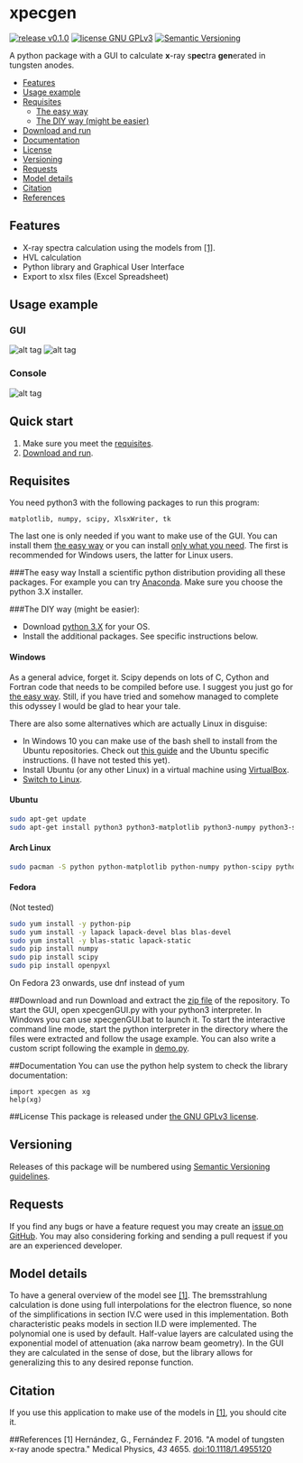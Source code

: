 # xpecgen
[![release v0.1.0](http://img.shields.io/badge/release-v0.1.0-orange.svg)](https://github.com/dih5/xpecgen/releases/latest)
[![license GNU GPLv3](https://img.shields.io/badge/license-GNU%20GPLv3-blue.svg)](https://raw.githubusercontent.com/Dih5/xpecgen/master/LICENSE.txt)
[![Semantic Versioning](https://img.shields.io/badge/SemVer-2.0.0-brightgreen.svg)](http://semver.org/spec/v2.0.0.html)

A python package with a GUI to calculate **x**-ray s**pec**tra **gen**erated in tungsten anodes.

* [Features](#features)
* [Usage example](#usage-example)
* [Requisites](#requisites)
	* [The easy way](#the-easy-way)
	* [The DIY way (might be easier)](#the-diy-way-might-be-easier)
* [Download and run](#download-and-run)
* [Documentation](#documentation)
* [License](#license)
* [Versioning](#versioning)
* [Requests](#requests)
* [Model details](#model-details)
* [Citation](#citation)
* [References](#references)

## Features
* X-ray spectra calculation using the models from [\[1\]](#Ref1).
* HVL calculation
* Python library and Graphical User Interface
* Export to xlsx files (Excel Spreadsheet)

## Usage example
### GUI
![alt tag](https://raw.github.com/dih5/xpecgen/master/img/b.png)
![alt tag](https://raw.github.com/dih5/xpecgen/master/img/c.png)
### Console
![alt tag](https://raw.github.com/dih5/xpecgen/master/img/a.png)

## Quick start
1. Make sure you meet the [requisites](#requisites).
2. [Download and run](#download-and-run).

## Requisites
You need python3 with the following packages to run this program:
```
matplotlib, numpy, scipy, XlsxWriter, tk
```
The last one is only needed if you want to make use of the GUI. You can install them [the easy way](#the-easy-way) or you can install [only what you need](#the-diy-way-might-be-easier). The first is recommended for Windows users, the latter for Linux users.

###The easy way
Install a scientific python distribution providing all these packages.
For example you can try [Anaconda](https://www.continuum.io/downloads). Make sure you choose the python 3.X installer.

###The DIY way (might be easier):
- Download [python 3.X](https://www.python.org/) for your OS.
- Install the additional packages. See specific instructions below.

#### Windows
As a general advice, forget it. Scipy depends on lots of C, Cython and Fortran code that needs to be compiled before use.
I suggest you just go for [the easy way](#the-easy-way).
Still, if you have tried and somehow managed to complete this odyssey I would be glad to hear your tale.

There are also some alternatives which are actually Linux in disguise:
- In Windows 10 you can make use of the bash shell to install from the Ubuntu repositories. Check out [this guide](http://www.howtogeek.com/249966/how-to-install-and-use-the-linux-bash-shell-on-windows-10/) and the Ubuntu specific instructions. (I have not tested this yet).
- Install Ubuntu (or any other Linux) in a virtual machine using [VirtualBox](https://www.virtualbox.org/).
- [Switch to Linux](https://www.google.com/search?q=why+switch+to+linux).

#### Ubuntu
```bash
sudo apt-get update
sudo apt-get install python3 python3-matplotlib python3-numpy python3-scipy python3-xlsxwriter python3-tk
```
#### Arch Linux
```bash
sudo pacman -S python python-matplotlib python-numpy python-scipy python-xlsxwriter tk
```
#### Fedora
(Not tested)
```bash
sudo yum install -y python-pip
sudo yum install -y lapack lapack-devel blas blas-devel 
sudo yum install -y blas-static lapack-static
sudo pip install numpy
sudo pip install scipy
sudo pip install openpyxl
```
On Fedora 23 onwards, use dnf instead of yum

##Download and run
Download and extract the [zip file](https://github.com/Dih5/xpecgen/archive/master.zip) of the repository.
To start the GUI, open xpecgenGUI.py with your python3 interpreter. In Windows you can use xpecgenGUI.bat to launch it.
To start the interactive command line mode, start the python interpreter in the directory where the files were extracted and follow the usage example.
You can also write a custom script following the example in [demo.py](demo.py).

##Documentation
You can use the python help system to check the library documentation:
```python3
import xpecgen as xg
help(xg)
```

##License
This package is released under
[the GNU GPLv3 license](https://raw.githubusercontent.com/Dih5/xpecgen/master/LICENSE.txt).


## Versioning
Releases of this package will be numbered using
[Semantic Versioning guidelines](http://semver.org/).

## Requests
If you find any bugs or have a feature request you may create an [issue on GitHub](https://github.com/dih5/xpecgen/issues).
You may also considering forking and sending a pull request if you are an experienced developer.

## Model details
To have a general overview of the model see [\[1\]](#Ref1).
The bremsstrahlung calculation is done using full interpolations for the electron fluence, so none of the simplifications in section IV.C were used in this implementation.
Both characteristic peaks models in section II.D were implemented. The polynomial one is used by default.
Half-value layers are calculated using the exponential model of attenuation (aka narrow beam geometry). In the GUI they are calculated in the sense of dose, but the library allows for generalizing this to any desired reponse function.

## Citation
If you use this application to make use of the models in [\[1\]](#Ref1), you should cite it.

##References
<a name="Ref1">\[1\]</a> Hernández, G., Fernández F. 2016. "A model of tungsten x-ray anode spectra." Medical Physics, *43* 4655. [doi:10.1118/1.4955120](http://dx.doi.org/10.1118/1.4955120)
